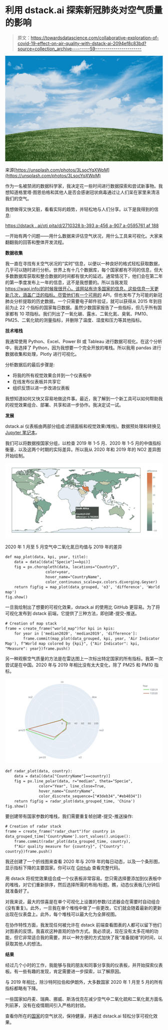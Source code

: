 # 利用 dstack.ai 探索新冠肺炎对空气质量的影响

> 原文：<https://towardsdatascience.com/collaborative-exploration-of-covid-19-effect-on-air-quality-with-dstack-ai-2094ef8c83bd?source=collection_archive---------59----------------------->

![](img/b93b79e23a3b747ec1c8ef5b2e39a203.png)

来源[https://unsplash.com/photos/3LsocYqXWpM](https://unsplash.com/photos/3LsocYqXWpM)

作为一名被禁闭的数据科学家，我决定花一些时间进行数据探索和尝试新事物。我想知道格里塔·图恩伯格和其他人是否会感谢冠状病毒通过让人们呆在家里来清洁我们的空气。

我想做得又快又脏，看看实际的趋势，并轻松地与人们分享。以下是我得到的信息:

[https://dstack . ai/oti pita/d/2710328 b-393 a-456 a-907 a-0595761 af 188](https://dstack.ai/otipita/d/2710328b-393a-456a-907a-0595761af188)

一开始有两个问题——用什么数据来评估空气状况，用什么工具来可视化。大家来翻翻我的回答和整体开发流程。

**数据收集**

我一直在寻找有关空气状况的“实时”信息，以便以一种良好的格式轻松获取数据，几乎可以随时进行分析。世界上有十几个数据库，每个国家都有不同的信息，但大多数数据库获取和整合数据的时间都有很大的延迟。通常情况下，他们会在第二年的第一季度发布上一年的信息，这不是我想要的。所以当我发现 https://waqi.info/的时候我很开心。该网站有许多国家的信息，这些信息一天更新几次，涵盖广泛的指标。尽管他们有一个可用的 API，但也发布了为可能的新冠肺炎分析提取的历史数据。一个只需要电子邮件验证，就可以获得从 2015 年到目前为止 22 个指标的国家每日数据。虽然少数国家报告了一些指标，但几乎所有国家都有 10 项指标。我们列出了一氧化碳、露水、二氧化氮、臭氧、PM10、PM25、二氧化硫的测量指标，并删除了温度、湿度和压力等其他指标。

**技术堆栈**

我通常使用 Python、Excel、Power BI 或 Tableau 进行数据可视化。在这个分析中，我选择了 Python，因为我想要一个完全开放的堆栈。所以我用 pandas 进行数据收集和处理，Plotly 进行可视化。

分析数据后的最后步骤是:

*   将我的所有视觉效果合并到一个仪表板中
*   在线发布仪表板并共享它
*   组织反馈以进一步改进仪表板

我想知道如何又快又容易地做这件事。最近，我了解到一个新工具可以如何帮助我的视觉效果组合、部署、共享和进一步协作。我决定试一试。

**发展**

dstack.ai 仪表板由两部分组成:滤镜面板和视觉效果(堆栈)。数据预处理和转换见 [Jupyter 笔记本](https://github.com/otipita/covid-19-air-dstack)。

我们可以将数据按国家分组，以检查 2019 年 1-5 月、2020 年 1-5 月的中值指标衡量，以及这两个时期的实际差异。所以我从 2020 年和 2019 年的 NO2 差异图开始绘制。

![](img/c89a4baa89f1d0878ef0a671d11587fa.png)

2020 年 1 月至 5 月空气中二氧化氮日均值与 2019 年的差异

```
def map_plot(data, kpi, year, title):
    data = data[(data["Specie"]==kpi)]
    fig = px.choropleth(data, locations="Country3",
                  color=year,
                  hover_name="CountryName",
                  color_continuous_scale=px.colors.diverging.Geyser)
    return figfig = map_plot(data_grouped, 'o3', 'difference', 'World map')
fig.show()
```

一旦我绘制出了想要的可视化效果，dstack.ai 的使用比 GitHub 更容易。为了将可视化发布到 dstack 前端，它提供了三种方法，即创建-提交-推送。

```
# Creation of map stack
frame = create_frame("world_map")for kpi in kpis:
    for year in ['median2020', 'median2019', 'difference']:
        frame.commit(map_plot(data_grouped, kpi, year, 'Air Indicator Map'), f"World map colored by {kpi}", {"Air Indicator": kpi, "Measure": year})frame.push()
```

另一种观察空气质量的方法是在雷达图上一次标出特定国家的所有指标。我第一次尝试是在中国。2020 年与 2019 年相比没有太大变化，除了 PM25 和 PM10 指标。

![](img/ff7df5df15b1a99ed0f178db25402c11.png)

```
def radar_plot(data, country):
    data = data[(data["CountryName"]==country)]
    fig = px.line_polar(data, r="median", theta="Specie",
               color="Year", line_close=True,
               hover_name="CountryName",
               color_discrete_sequence=["#3deb34","#eb4034"])
    return figfig = radar_plot(data_grouped_time, 'China')
fig.show()
```

要创建带有国家参数的堆栈，我们需要重复帧创建-提交-推送操作:

```
# Creation of radar stack
frame = create_frame("radar_chart")for country in data_grouped_time['CountryName'].sort_values().unique():
    frame.commit(radar_plot(data_grouped_time, country),
    f"Air quality measure for {country}", {"Country": country})frame.push()
```

我还创建了一个折线图来查看 2020 年与 2019 年的每日动态，以及一个条形图，显示指标下降的主要国家。你可以在 [GitHub](https://github.com/otipita/covid-19-air-dstack) 查看完整代码。

用 dstack 将视觉效果组合成一个仪表板非常容易。您只需选择要添加到仪表板中的堆栈，对它们重新排序，然后选择所需的布局/标题。瞧，动态仪表板几分钟后就准备好了。

对我来说，最大的惊喜是在单个可视化上设置的参数/过滤器会在需要时自动组合(没有重复)。此外，一旦我在单个堆栈中做了一些更改，它们就会随着最新的更新出现在仪表盘上。此外，每个堆栈可以最大化为全屏视图。

在协作特性方面，我发现任何被允许在 dstack 前端查看图表的人都可以留下他们对图表的反馈。我喜欢这种直观的协作方式。我必须说，现在没有太多花哨的功能，但它非常适合我的需要，并以一种方便的方式加快了我“准备就绪”的时间，以获取其他人的想法。

**结果**

经过几个小时的工作，我能够与我的朋友和同事分享我的仪表板，并开始探索仪表板。有一些有趣的发现，肯定需要进一步探索，以了解原因。

与 2019 年相比，除沙特阿拉伯和伊朗外，大多数国家 2020 年 1 月至 5 月的所有指标都略有下降。

一些国家如丹麦、瑞典、挪威、斯洛伐克在减少空气中二氧化硫和二氧化氮方面名列前茅，没有在疫情期间引入严格的封锁。

查看你所在的[国家](https://dstack.ai/otipita/d/2710328b-393a-456a-907a-0595761af188)的空气状况，保持健康，并通过 dstack.ai 轻松分享可视化效果。